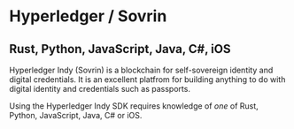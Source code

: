 # Hyperledger / Sovrin
## Rust, Python, JavaScript, Java, C#, iOS

Hyperledger Indy (Sovrin) is a blockchain for self-sovereign identity and digital credentials. It is an excellent platfrom for building anything to do with digital identity and credentials such as passports.

Using the Hyperledger Indy SDK requires knowledge of *one* of Rust, Python, JavaScript, Java, C# or iOS.



